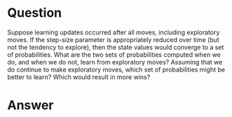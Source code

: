 # Question
Suppose learning updates occurred after all moves, including
exploratory moves. If the step-size parameter is appropriately reduced over time (but not the tendency
to explore), then the state values would converge to a set of probabilities. What are the two sets of
probabilities computed when we do, and when we do not, learn from exploratory moves? Assuming
that we do continue to make exploratory moves, which set of probabilities might be better to learn?
Which would result in more wins?

# Answer
